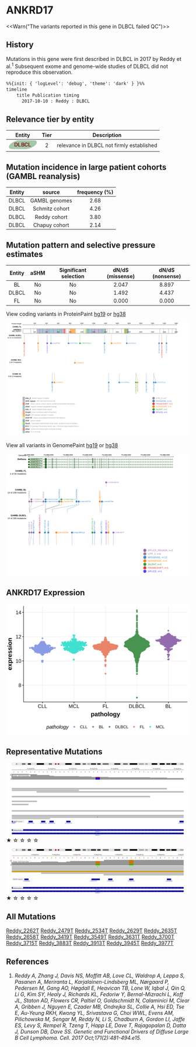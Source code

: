 # ANKRD17

<<Warn("The variants reported in this gene in DLBCL failed QC")>>

## History
Mutations in this gene were first described in DLBCL in 2017 by Reddy et al.<sup>1</sup> Subsequent exome and genome-wide studies of DLBCL did not reproduce this observation. 

```mermaid
%%{init: { 'logLevel': 'debug', 'theme': 'dark' } }%%
timeline
    title Publication timing
      2017-10-10 : Reddy : DLBCL
```

## Relevance tier by entity

|Entity|Tier|Description                              |
|:------:|:----:|-----------------------------------------|
|![DLBCL](images/icons/DLBCL_tier2.png) |2   |relevance in DLBCL not firmly established|

## Mutation incidence in large patient cohorts (GAMBL reanalysis)

|Entity|source        |frequency (%)|
|:------:|:--------------:|:-------------:|
|DLBCL |GAMBL genomes |2.68         |
|DLBCL |Schmitz cohort|4.26         |
|DLBCL |Reddy cohort  |3.80         |
|DLBCL |Chapuy cohort |2.14         |

## Mutation pattern and selective pressure estimates

|Entity|aSHM|Significant selection|dN/dS (missense)|dN/dS (nonsense)|
|:------:|:----:|:---------------------:|:----------------:|:----------------:|
|BL    |No  |No                   |2.047           |8.897           |
|DLBCL |No  |No                   |1.492           |4.437           |
|FL    |No  |No                   |0.000           |0.000           |


View coding variants in ProteinPaint [hg19](https://morinlab.github.io/LLMPP/GAMBL/ANKRD17_protein.html)  or [hg38](https://morinlab.github.io/LLMPP/GAMBL/ANKRD17_protein_hg38.html)

![](images/proteinpaint/ANKRD17_NM_032217.svg)

View all variants in GenomePaint [hg19](https://morinlab.github.io/LLMPP/GAMBL/ANKRD17.html)  or [hg38](https://morinlab.github.io/LLMPP/GAMBL/ANKRD17_hg38.html)

![](images/proteinpaint/ANKRD17.svg)

## ANKRD17 Expression
![](images/gene_expression/ANKRD17_by_pathology.svg)

## Representative Mutations

![](/primary/Reddy_ANKRD17_1.svg)
&starf; &star; &star; &star; &star;

![](/primary/Reddy_ANKRD17_2.svg)
&starf; &star; &star; &star; &star;

## All Mutations

[Reddy_2262T](https://www.bcgsc.ca/downloads/morinlab/GAMBL/Reddy/igv_reports/Reddy_2262T.html)
[Reddy_2479T](https://www.bcgsc.ca/downloads/morinlab/GAMBL/Reddy/igv_reports/Reddy_2479T.html)
[Reddy_2534T](https://www.bcgsc.ca/downloads/morinlab/GAMBL/Reddy/igv_reports/Reddy_2534T.html)
[Reddy_2629T](https://www.bcgsc.ca/downloads/morinlab/GAMBL/Reddy/igv_reports/Reddy_2629T.html)
[Reddy_2635T](https://www.bcgsc.ca/downloads/morinlab/GAMBL/Reddy/igv_reports/Reddy_2635T.html)
[Reddy_2658T](https://www.bcgsc.ca/downloads/morinlab/GAMBL/Reddy/igv_reports/Reddy_2658T.html)
[Reddy_3419T](https://www.bcgsc.ca/downloads/morinlab/GAMBL/Reddy/igv_reports/Reddy_3419T.html)
[Reddy_3549T](https://www.bcgsc.ca/downloads/morinlab/GAMBL/Reddy/igv_reports/Reddy_3549T.html)
[Reddy_3631T](https://www.bcgsc.ca/downloads/morinlab/GAMBL/Reddy/igv_reports/Reddy_3631T.html)
[Reddy_3700T](https://www.bcgsc.ca/downloads/morinlab/GAMBL/Reddy/igv_reports/Reddy_3700T.html)
[Reddy_3715T](https://www.bcgsc.ca/downloads/morinlab/GAMBL/Reddy/igv_reports/Reddy_3715T.html)
[Reddy_3883T](https://www.bcgsc.ca/downloads/morinlab/GAMBL/Reddy/igv_reports/Reddy_3883T.html)
[Reddy_3913T](https://www.bcgsc.ca/downloads/morinlab/GAMBL/Reddy/igv_reports/Reddy_3913T.html)
[Reddy_3945T](https://www.bcgsc.ca/downloads/morinlab/GAMBL/Reddy/igv_reports/Reddy_3945T.html)
[Reddy_3977T](https://www.bcgsc.ca/downloads/morinlab/GAMBL/Reddy/igv_reports/Reddy_3977T.html)

## References
1.  *Reddy A, Zhang J, Davis NS, Moffitt AB, Love CL, Waldrop A, Leppa S, Pasanen A, Meriranta L, Karjalainen-Lindsberg ML, Nørgaard P, Pedersen M, Gang AO, Høgdall E, Heavican TB, Lone W, Iqbal J, Qin Q, Li G, Kim SY, Healy J, Richards KL, Fedoriw Y, Bernal-Mizrachi L, Koff JL, Staton AD, Flowers CR, Paltiel O, Goldschmidt N, Calaminici M, Clear A, Gribben J, Nguyen E, Czader MB, Ondrejka SL, Collie A, Hsi ED, Tse E, Au-Yeung RKH, Kwong YL, Srivastava G, Choi WWL, Evens AM, Pilichowska M, Sengar M, Reddy N, Li S, Chadburn A, Gordon LI, Jaffe ES, Levy S, Rempel R, Tzeng T, Happ LE, Dave T, Rajagopalan D, Datta J, Dunson DB, Dave SS. Genetic and Functional Drivers of Diffuse Large B Cell Lymphoma. Cell. 2017 Oct;171(2):481-494.e15.* 


<!-- ORIGIN: reddyGeneticFunctionalDrivers2017 -->
<!-- DLBCL: reddyGeneticFunctionalDrivers2017 -->
